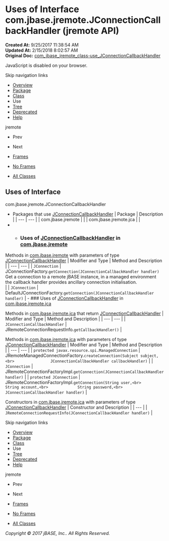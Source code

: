 # Uses of Interface com.jbase.jremote.JConnectionCallbackHandler (jremote   API)

**Created At:** 9/25/2017 11:38:54 AM  
**Updated At:** 2/15/2018 8:02:57 AM  
**Original Doc:** [com_jbase_jremote_class-use_JConnectionCallbackHandler](https://docs.jbase.com/39249-class-use/com_jbase_jremote_class-use_JConnectionCallbackHandler)  

<!--<br>    try {<br>        if (location.href.indexOf('is-external=true') == -1) {<br>            parent.document.title="Uses of Interface com.jbase.jremote.JConnectionCallbackHandler (jremote   API)";<br>        }<br>    }<br>    catch(err) {<br>    }<br>//-->
JavaScript is disabled on your browser.

Skip navigation links

- [Overview](../../../../overview-summary.html)
- [Package](/30312-jagent/jremote-api)
- [Class](/39248-jremote/com_jbase_jremote_jconnectioncallbackhandler "interface in com.jbase.jremote")
- Use
- [Tree](/39248-jremote/com_jbase_jremote_package-tree)
- [Deprecated](../../../../deprecated-list.html)
- [Help](../../../../help-doc.html)


jremote <br>

- Prev
- Next


- [Frames](../../../../index.html?com/jbase/jremote/class-use//39249-class-use/com_jbase_jremote_class-use_JConnectionCallbackHandler)
- [No Frames](/39249-class-use/com_jbase_jremote_class-use_JConnectionCallbackHandler)


- [All Classes](../../../../allclasses-noframe.html)


<!--<br>  allClassesLink = document.getElementById("allclasses\_navbar\_top");<br>  if(window==top) {<br>    allClassesLink.style.display = "block";<br>  }<br>  else {<br>    allClassesLink.style.display = "none";<br>  }<br>  //-->

## Uses of Interface
com.jbase.jremote.JConnectionCallbackHandler

- Packages that use [JConnectionCallbackHandler](/39248-jremote/com_jbase_jremote_jconnectioncallbackhandler "interface in com.jbase.jremote") | Package | Description |
| --- | --- |
| com.jbase.jremote |   |
| com.jbase.jremote.jca |   |
- - ### Uses of [JConnectionCallbackHandler](/39248-jremote/com_jbase_jremote_jconnectioncallbackhandler "interface in com.jbase.jremote") in [com.jbase.jremote](/30312-jagent/jremote-api)


Methods in [com.jbase.jremote](/30312-jagent/jremote-api) with parameters of type [JConnectionCallbackHandler](/39248-jremote/com_jbase_jremote_jconnectioncallbackhandler "interface in com.jbase.jremote") | Modifier and Type | Method and Description |
| --- | --- |
| `JConnection` | JConnectionFactory.`getConnection(JConnectionCallbackHandler handler)`<br>Get a connection to a remote jBASE instance, in a managed environment<br> the callback handler provides ancillary connection initialisation.<br> |
| `JConnection` | DefaultJConnectionFactory.`getConnection(JConnectionCallbackHandler handler)`  |
    - ### Uses of [JConnectionCallbackHandler](/39248-jremote/com_jbase_jremote_jconnectioncallbackhandler "interface in com.jbase.jremote") in [com.jbase.jremote.jca](/39258-jca/com_jbase_jremote_jca_package-summary)


Methods in [com.jbase.jremote.jca](/39258-jca/com_jbase_jremote_jca_package-summary) that return [JConnectionCallbackHandler](/39248-jremote/com_jbase_jremote_jconnectioncallbackhandler "interface in com.jbase.jremote") | Modifier and Type | Method and Description |
| --- | --- |
| `JConnectionCallbackHandler` | JRemoteConnectionRequestInfo.`getCallbackHandler()`  |



Methods in [com.jbase.jremote.jca](/39258-jca/com_jbase_jremote_jca_package-summary) with parameters of type [JConnectionCallbackHandler](/39248-jremote/com_jbase_jremote_jconnectioncallbackhandler "interface in com.jbase.jremote") | Modifier and Type | Method and Description |
| --- | --- |
| `protected javax.resource.spi.ManagedConnection` | JRemoteManagedConnectionFactory.`createConnection(Subject subject,<br>                JConnectionCallbackHandler callbackHandler)`  |
| `JConnection` | JRemoteConnectionFactoryImpl.`getConnection(JConnectionCallbackHandler handler)`  |
| `protected JConnection` | JRemoteConnectionFactoryImpl.`getConnection(String user,<br>             String account,<br>             String password,<br>             JConnectionCallbackHandler handler)`  |



Constructors in [com.jbase.jremote.jca](/39258-jca/com_jbase_jremote_jca_package-summary) with parameters of type [JConnectionCallbackHandler](/39248-jremote/com_jbase_jremote_jconnectioncallbackhandler "interface in com.jbase.jremote") | Constructor and Description |
| --- |
| `JRemoteConnectionRequestInfo(JConnectionCallbackHandler handler)`  |

Skip navigation links

- [Overview](../../../../overview-summary.html)
- [Package](/30312-jagent/jremote-api)
- [Class](/39248-jremote/com_jbase_jremote_jconnectioncallbackhandler "interface in com.jbase.jremote")
- Use
- [Tree](/39248-jremote/com_jbase_jremote_package-tree)
- [Deprecated](../../../../deprecated-list.html)
- [Help](../../../../help-doc.html)


jremote <br>

- Prev
- Next


- [Frames](../../../../index.html?com/jbase/jremote/class-use//39249-class-use/com_jbase_jremote_class-use_JConnectionCallbackHandler)
- [No Frames](/39249-class-use/com_jbase_jremote_class-use_JConnectionCallbackHandler)


- [All Classes](../../../../allclasses-noframe.html)


<!--<br>  allClassesLink = document.getElementById("allclasses\_navbar\_bottom");<br>  if(window==top) {<br>    allClassesLink.style.display = "block";<br>  }<br>  else {<br>    allClassesLink.style.display = "none";<br>  }<br>  //-->

*Copyright © 2017 jBASE, Inc.. All Rights Reserved.*
